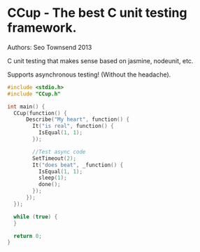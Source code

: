 CCup - The best C unit testing framework.
====

Authors: Seo Townsend 2013

C unit testing that makes sense based on jasmine, nodeunit, etc.

Supports asynchronous testing!  (Without the headache).

```c
#include <stdio.h>
#include "CCup.h"

int main() {
  CCup(function() {
      Describe("My heart", function() {
        It("is real", function() {
          IsEqual(1, 1);
        });

        //Test async code
        SetTimeout(2);
        It("does beat", _function() {
          IsEqual(1, 1);
          sleep(1);
          done();
        });
      });
  });

  while (true) {
  }

  return 0;
}
```
